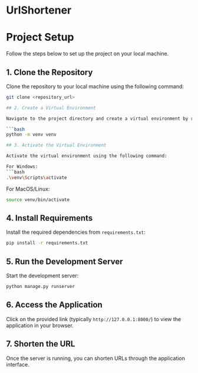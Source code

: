 # UrlShortener
# Project Setup

Follow the steps below to set up the project on your local machine.

## 1. Clone the Repository

Clone the repository to your local machine using the following command:

```bash
git clone <repository_url>

## 2. Create a Virtual Environment

Navigate to the project directory and create a virtual environment by running:

```bash
python -m venv venv

## 3. Activate the Virtual Environment

Activate the virtual environment using the following command:

For Windows:
```bash
.\venv\Scripts\activate
```

For MacOS/Linux:
```bash
source venv/bin/activate
```

## 4. Install Requirements

Install the required dependencies from `requirements.txt`:

```bash
pip install -r requirements.txt
```

## 5. Run the Development Server

Start the development server:

```bash
python manage.py runserver
```

## 6. Access the Application

Click on the provided link (typically `http://127.0.0.1:8000/`) to view the application in your browser.

## 7. Shorten the URL

Once the server is running, you can shorten URLs through the application interface.
